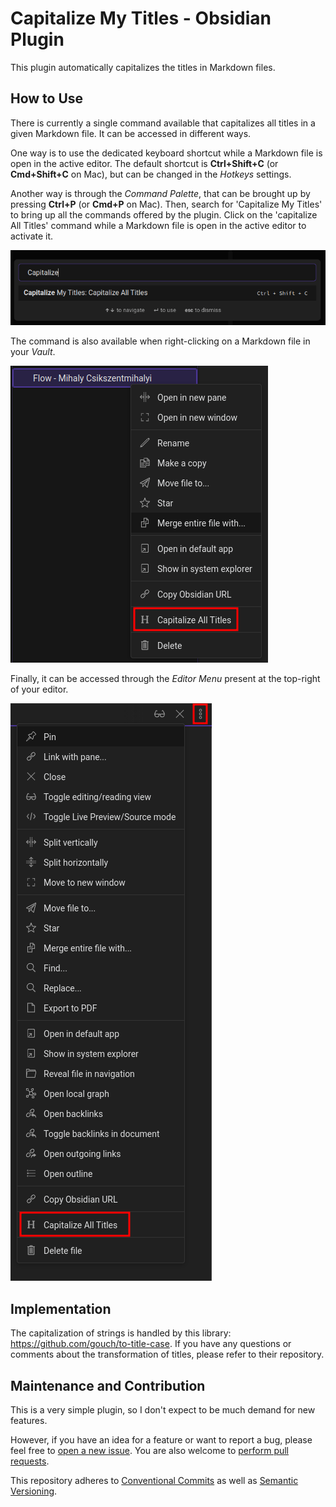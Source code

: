 # Capitalize My Titles - Obsidian Plugin

This plugin automatically capitalizes the titles in Markdown files.

## How to Use

There is currently a single command available that capitalizes all titles in a given Markdown file. It can be accessed in different ways.

One way is to use the dedicated keyboard shortcut while a Markdown file is open in the active editor. The default shortcut is **Ctrl+Shift+C** (or **Cmd+Shift+C** on Mac), but can be changed in the *Hotkeys* settings.

Another way is through the *Command Palette*, that can be brought up by pressing **Ctrl+P** (or **Cmd+P** on Mac). Then, search for 'Capitalize My Titles' to bring up all the commands offered by the plugin. Click on the 'capitalize All Titles' command while a Markdown file is open in the active editor to activate it.

![Command Palette](screenshots/command_palette.png)

The command is also available when right-clicking on a Markdown file in your *Vault*.

![File Menu](screenshots/file_menu.png)

Finally, it can be accessed through the *Editor Menu* present at the top-right of your editor.

![Editor Menu](screenshots/editor_menu.png)

## Implementation

The capitalization of strings is handled by this library: https://github.com/gouch/to-title-case. If you have any questions or comments about the transformation of titles, please refer to their repository.

## Maintenance and Contribution

This is a very simple plugin, so I don't expect to be much demand for new features.

However, if you have an idea for a feature or want to report a bug, please feel free to [open a new issue](https://github.com/joss-enet/obsidian-capitalize-my-titles/issues). You are also welcome to [perform pull requests](https://github.com/joss-enet/obsidian-capitalize-my-titles/pulls).

This repository adheres to [Conventional Commits](https://www.conventionalcommits.org/en/v1.0.0/) as well as [Semantic Versioning](https://semver.org/).